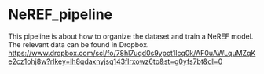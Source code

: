 # NeREF_pipeline
This pipeline is about how to organize the dataset and train a NeREF model. The relevant data can be found in Dropbox. https://www.dropbox.com/scl/fo/78hl7uqd0s9ypct1lcq0k/AF0uAWLquMZqKe2cz1ohj8w?rlkey=lh8qdaxnyjsq143flrxowz6tp&st=g0yfs7bt&dl=0
